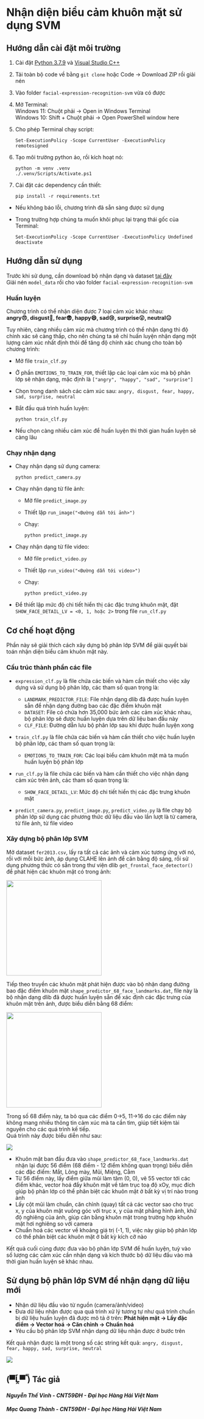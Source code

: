 # Nhận diện biểu cảm khuôn mặt sử dụng SVM

## Hướng dẫn cài đặt môi trường

1. Cài đặt [Python 3.7.9](https://www.python.org/downloads/release/python-379/) và [Visual Studio C++](https://visualstudio.microsoft.com/vs/features/cplusplus/)

2. Tải toàn bộ code về bằng `git clone` hoặc Code -> Download ZIP rồi giải nén

3. Vào folder `facial-expression-recognition-svm` vừa có được

4. Mở Terminal:\
    Windows 11: Chuột phải -> Open in Windows Terminal\
    Windows 10: Shift + Chuột phải -> Open PowerShell window here

5. Cho phép Terminal chạy script:
    ```
    Set-ExecutionPolicy -Scope CurrentUser -ExecutionPolicy remotesigned
    ```

6. Tạo môi trường python ảo, rồi kích hoạt nó:
    ```
    python -m venv .venv
    ./.venv/Scripts/Activate.ps1
    ```

7. Cài đặt các dependency cần thiết:
    ```
    pip install -r requirements.txt
    ```

- Nếu không báo lỗi, chương trình đã sẵn sàng được sử dụng
- Trong trường hợp chúng ta muốn khôi phục lại trạng thái gốc của Terminal:

    ```
    Set-ExecutionPolicy -Scope CurrentUser -ExecutionPolicy Undefined
    deactivate
    ```

## Hướng dẫn sử dụng

Trước khi sử dụng, cần download bộ nhận dạng và dataset [tại đây](https://www.mediafire.com/file/9c9rzh7wxu6h11u/model_data.rar/file)\
Giải nén `model_data` rồi cho vào folder `facial-expression-recognition-svm`

### Huấn luyện
Chương trình có thể nhận diện được 7 loại cảm xúc khác nhau:\
**angry:angry:,
disgust:vomiting_face:,
fear:fearful:,
happy:smile:,
sad:cry:,
surprise:open_mouth:,
neutral:neutral_face:**

Tuy nhiên, càng nhiều cảm xúc mà chương trình có thể nhận dạng thì độ chính xác sẽ càng thấp, cho nên chúng ta sẽ chỉ huấn luyện nhận dạng một lượng cảm xúc nhất định thôi để tăng độ chính xác chung cho toàn bộ chương trình:

- Mở file `train_clf.py`
- Ở phần `EMOTIONS_TO_TRAIN_FOR`, thiết lập các loại cảm xúc mà bộ phân lớp sẽ nhận dạng, mặc định là `["angry", "happy", "sad", "surprise"]`
- Chọn trong danh sách các cảm xúc sau: `angry, disgust, fear, happy, sad, surprise, neutral`
- Bắt đầu quá trình huấn luyện:

    ```
    python train_clf.py
    ```
- Nếu chọn càng nhiều cảm xúc để huấn luyện thì thời gian huấn luyện sẽ càng lâu

### Chạy nhận dạng
- Chạy nhận dạng sử dụng camera:

    ```
    python predict_camera.py
    ```
- Chạy nhận dạng từ file ảnh:
    - Mở file `predict_image.py`
    - Thiết lập `run_image("<Đường dẫn tới ảnh>")`
    - Chạy:
    
        ```
        python predict_image.py
        ```
- Chạy nhận dạng từ file video:
    - Mở file `predict_video.py`
    - Thiết lập `run_video("<Đường dẫn tới video>")`
    - Chạy:
    
        ```
        python predict_video.py
        ```

- Để thiết lập mức độ chi tiết hiển thị các đặc trưng khuôn mặt, đặt `SHOW_FACE_DETAIL_LV = <0, 1, hoặc 2>` trong file `run_clf.py`

## Cơ chế hoạt động
Phần này sẽ giải thích cách xây dựng bộ phân lớp SVM để giải quyết bài toán nhận diện biểu cảm khuôn mặt này.

### Cấu trúc thành phần các file
- `expression_clf.py` là file chứa các biến và hàm cần thiết cho việc xây dựng và sử dụng bộ phân lớp, các tham số quan trọng là:
    - `LANDMARK_PREDICTOR_FILE`: File nhận dạng dlib đã được huấn luyện sẵn để nhận dạng đường bao các đặc điểm khuôn mặt
    - `DATASET`: File có chứa hơn 35,000 bức ảnh các cảm xúc khác nhau, bộ phân lớp sẽ được huấn luyện dựa trên dữ liệu ban đầu này
    - `CLF_FILE`: Đường dẫn lưu bộ phân lớp sau khi được huấn luyện xong

- `train_clf.py` là file chứa các biến và hàm cần thiết cho việc huấn luyện bộ phân lớp, các tham số quan trọng là:
    - `EMOTIONS_TO_TRAIN_FOR`: Các loại biểu cảm khuôn mặt mà ta muốn huấn luyện bộ phân lớp

- `run_clf.py` là file chứa các biến và hàm cần thiết cho việc nhận dạng cảm xúc trên ảnh, các tham số quan trọng là:
    - `SHOW_FACE_DETAIL_LV`: Mức độ chi tiết hiển thị các đặc trưng khuôn mặt

- `predict_camera.py`, `predict_image.py`, `predict_video.py` là file chạy bộ phân lớp sử dụng các phương thức dữ liệu đầu vào lần lượt là từ camera, từ file ảnh, từ file video

### Xây dựng bộ phân lớp SVM
Mở dataset `fer2013.csv`, lấy ra tất cả các ảnh và cảm xúc tương ứng với nó, rồi với mỗi bức ảnh, áp dụng CLAHE lên ảnh để cân bằng độ sáng, rồi sử dụng phương thức có sẵn trong thư viện dlib `get_frontal_face_detector()` để phát hiện các khuôn mặt có trong ảnh:

<img src="resources/full_face.png" height="250">

Tiếp theo truyền các khuôn mặt phát hiện được vào bộ nhận dạng đường bao đặc điểm khuôn mặt `shape_predictor_68_face_landmarks.dat`, file này là bộ nhận dạng dlib đã được huấn luyện sẵn để xác định các đặc trưng của khuôn mặt trên ảnh, được biểu diễn bằng 68 điểm:

<img src="resources/68.png" height="250">

Trong số 68 điểm này, ta bỏ qua các điểm 0->5, 11->16 do các điểm này không mang nhiều thông tin cảm xúc mà ta cần tìm, giúp tiết kiệm tài nguyên cho các quá trình kế tiếp.\
Quá trình này được biểu diễn như sau:

<img src="resources/full_landmark.png">

- Khuôn mặt ban đầu đưa vào `shape_predictor_68_face_landmarks.dat` nhận lại được 56 điểm (68 điểm - 12 điểm không quan trọng) biểu diễn các đặc điểm: Mắt, Lông mày, Mũi, Miệng, Cằm
- Từ 56 điểm này, lấy điểm giữa mũi làm tâm (0, 0), vẽ 55 vector tới các điểm khác, vector hoá đẩy khuôn mặt về tâm trục toạ độ xOy, mục đích giúp bộ phân lớp có thể phân biệt các khuôn mặt ở bất kỳ vị trí nào trong ảnh
- Lấy cột mũi làm chuẩn, căn chỉnh (quay) tất cả các vector sao cho trục x, y của khuôn mặt vuông góc với trục x, y của mặt phẳng hình ảnh, khử độ nghiêng của ảnh, giúp cân bằng khuôn mặt trong trường hợp khuôn mặt hơi nghiêng so với camera
- Chuẩn hoá các vector về khoảng giá trị (-1, 1), việc này giúp bộ phân lớp có thể phân biệt các khuôn mặt ở bất kỳ kích cỡ nào

Kết quả cuối cùng được đưa vào bộ phân lớp SVM để huấn luyện, tuỳ vào số lượng các cảm xúc cần nhận dạng và kích thước bộ dữ liệu đầu vào mà thời gian huấn luyện sẽ khác nhau.

## Sử dụng bộ phân lớp SVM để nhận dạng dữ liệu mới

- Nhận dữ liệu đầu vào từ nguồn (camera/ảnh/video)
- Đưa dữ liệu nhận được qua quá trình xử lý tương tự như quá trình chuẩn bị dữ liệu huấn luyện đã được mô tả ở trên: **Phát hiện mặt -> Lấy đặc điểm -> Vector hoá -> Căn chỉnh -> Chuẩn hoá**
- Yêu cầu bộ phân lớp SVM nhận dạng dữ liệu nhận được ở bước trên

Kết quả nhận được là một trong số các string kết quả: `angry, disgust, fear, happy, sad, surprise, neutral`

<img src="resources/group_result.png">

## (▀̿Ĺ̯▀̿ ̿) Tác giả
#### *Nguyễn Thế Vinh - CNT59ĐH - Đại học Hàng Hải Việt Nam*
#### *Mạc Quang Thành - CNT59ĐH - Đại học Hàng Hải Việt Nam*
